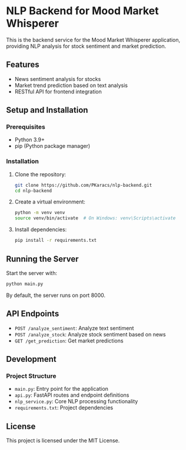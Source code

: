 # NLP Backend for Mood Market Whisperer

This is the backend service for the Mood Market Whisperer application, providing NLP analysis for stock sentiment and market prediction.

## Features

- News sentiment analysis for stocks
- Market trend prediction based on text analysis
- RESTful API for frontend integration

## Setup and Installation

### Prerequisites

- Python 3.9+
- pip (Python package manager)

### Installation

1. Clone the repository:
   ```bash
   git clone https://github.com/PKaracs/nlp-backend.git
   cd nlp-backend
   ```

2. Create a virtual environment:
   ```bash
   python -m venv venv
   source venv/bin/activate  # On Windows: venv\Scripts\activate
   ```

3. Install dependencies:
   ```bash
   pip install -r requirements.txt
   ```

## Running the Server

Start the server with:

```bash
python main.py
```

By default, the server runs on port 8000.

## API Endpoints

- `POST /analyze_sentiment`: Analyze text sentiment
- `POST /analyze_stock`: Analyze stock sentiment based on news
- `GET /get_prediction`: Get market predictions

## Development

### Project Structure

- `main.py`: Entry point for the application
- `api.py`: FastAPI routes and endpoint definitions
- `nlp_service.py`: Core NLP processing functionality
- `requirements.txt`: Project dependencies

## License

This project is licensed under the MIT License. 